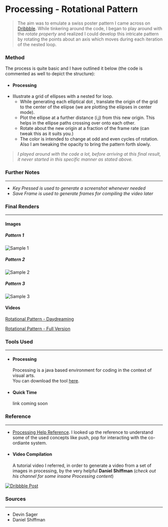 # Processing - Rotational Pattern

> The aim was to emulate a swiss poster pattern I came across on [Dribbble](https://dribbble.com/shots/2198020-This-Station-Is-Non-Operational-At-The-Drive-In).
While tinkering around the code, I began to play around with the *rotate property* and realized I could develop this intricate pattern by rotating the points about an axis which moves during each iteration of the nested loop.

### Method

The process is quite basic and I have outlined it below (the code is commented as well to depict the structure):
 - #### Processing
 - Illustrate a grid of ellipses with a nested for loop.
 	- While generating each elliptical dot , translate the origin of the grid to the center of the eliipse (we are plotting the eliipses in center mode).
 	- Plot the ellipse at a further distance (i,j) from this new origin. This helps in the ellipse paths crossing over onto each other.
	- Rotate about the new origin at a fraction of the frame rate (can tweak this as it suits you.)
	- The color is intended to change at odd and even cycles of rotation. Also I am tweaking the opacity to bring the pattern forth slowly.

 > *I played around with the code a lot, before arriving at this final result, it never started in this specific manner as stated above.*

### Further Notes
---
  - *Key Pressed is used to generate a screenshot whenever needed*
  - *Save Frame is used to generate frames for compiling the video later*
  

### Final Renders
---
#### Images

##### Pattern 1
![Sample 1](https://github.com/IllusionInk/Processing_Rotational-Pattern/blob/master/Art%20Renders/Pattern_1.jpg)

##### Pattern 2
![Sample 2](https://github.com/IllusionInk/Processing_Rotational-Pattern/blob/master/Art%20Renders/Pattern_2.jpg)

##### Pattern 3
![Sample 3](https://github.com/IllusionInk/Processing_Rotational-Pattern/blob/master/Art%20Renders/Pattern_3.png)


#### Videos


[Rotational Pattern - Daydreaming](https://vimeo.com/184175456)

[Rotational Pattern - Full Version](https://vimeo.com/184175457)


### Tools Used
---

 - #### Processing
   Processing is a java based environment for coding in the context of visual arts.  
   You can download the tool [here](https://processing.org/download/).

 - #### Quick Time
   link coming soon



### Reference
---
 - [Processing Help Reference](https://processing.org/reference).
   I looked up the reference to understand some of the used concepts like push, pop for interacting with the co-ordiante system.

 - #### Video Compilation
   A tutorial video I referred, in order to generate a video from a set of images in processing, by the very helpful **Daniel Shiffman** (*check out his channel for some insane Processing content*)

[![Dribbble Post](http://img.youtube.com/vi/YOUTUBE_VIDEO_ID_HERE/0.jpg)](http://www.youtube.com/watch?v=YOUTUBE_VIDEO_ID_HERE)

### Sources
---
-  Devin Sager
-  Daniel Shiffman